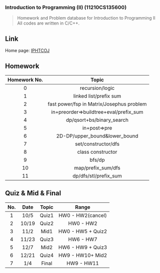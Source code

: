 ### Introduction to Programming (II) (11210CS135600)

> Homework and Problem database for Introduction to Programming  II 
> All codes are written in C/C++.

## Link

Home page: [IPHTCOJ](http://140.114.85.195/)

## Homework

|Homework No.|Topic                                    |
|:----------:|:---------------------------------------:|
|0           |recursion/logic                          |
|1           |linked list/prefix sum                   |
|2           |fast power/fsp in Matrix/Josephus problem|
|3           |in+preorder=>buildtree+eval/prefix_sum   |
|4           |dp/qsort+bs/binary_search                |
|5           |in+post=>pre                             |
|6           |2D-DP/upper_bound&lower_bound            |
|7           |set/constructor/dfs                      |
|8           |class constructor                        |
|9           |bfs/dp                                   |
|10          |map/prefix_sum/dfs                       |
|11          |dp/dfs/stl/prefix_sum                    |

## Quiz & Mid & Final

|No.|Date |Topic|Range            |
|:-:|:---:|:---:|:---------------:|
|1  |10/5 |Quiz1|HW0 - HW2(cancel)|
|2  |10/19|Quiz2|HW0 - HW2        |
|3  |11/2 |Mid1 |HW0 - HW5 + Quiz2|
|4  |11/23|Quiz3|HW6 - HW7        |
|5  |12/7 |Mid2 |HW6 - HW9 + Quiz3|
|6  |12/21|Quiz4|HW9 - HW10+ Mid2 |
|7  |1/4  |Final|HW9 - HW11       |